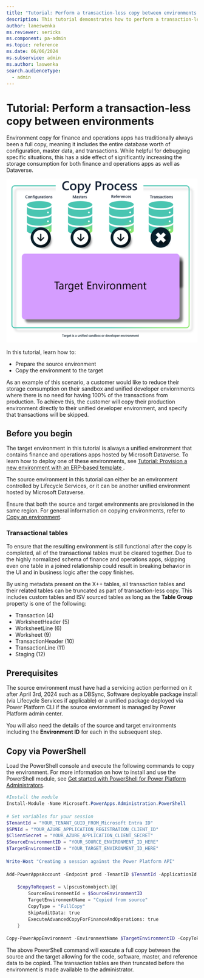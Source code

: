 ```yaml
---
title: "Tutorial: Perform a transaction-less copy between environments  | Microsoft Docs"
description: This tutorial demonstrates how to perform a transaction-less copy between unified environments.
author: laneswenka
ms.reviewer: sericks
ms.component: pa-admin
ms.topic: reference
ms.date: 06/06/2024
ms.subservice: admin
ms.author: laswenka
search.audienceType: 
  - admin
---
```


# Tutorial: Perform a transaction-less copy between environments 

Environment copy for finance and operations apps has traditionally always been a full copy, meaning it includes the entire database worth of configuration, master data, and transactions.  While helpful for debugging specific situations, this has a side effect of significantly increasing the storage consumption for both finance and operations apps as well as Dataverse.  

<img src="media/transactionless-copy-process.png" />

In this tutorial, learn how to:

- Prepare the source environment
- Copy the environment to the target

As an example of this scenario, a customer would like to reduce their storage consumption on their sandbox and unified developer enviornments where there is no need for having 100% of the transactions from production.  To achieve this, the customer will copy their production environment directly to their unified developer environment, and specify that transactions will be skipped.

## Before you begin

The target environment in this tutorial is always a unified environment that contains finance and operations apps hosted by Microsoft Dataverse. To learn how to deploy one of these environments, see [Tutorial: Provision a new environment with an ERP-based template ](./tutorial-deploy-new-environment-with-ERP-template.md).

The source environment in this tutorial can either be an environment controlled by Lifecycle Services, or it can be another unified environment hosted by Microsoft Dataverse.  

Ensure that both the source and target environments are provisioned in the same region. For general information on copying environments, refer to [Copy an environment](../copy-environment.md).

### Transactional tables
To ensure that the resulting environment is still functional after the copy is completed, all of the transactional tables must be cleared together.  Due to the highly normalized schema of finance and operations apps, skipping even one table in a joined relationship could result in breaking behavior in the UI and in business logic after the copy finishes.  

By using metadata present on the X++ tables, all transaction tables and their related tables can be truncated as part of transaction-less copy.  This includes custom tables and ISV sourced tables as long as the **Table Group** property is one of the following:
- Transaction (4)
- WorksheetHeader (5)
- WorksheetLine (6)
- Worksheet (9)
- TransactionHeader (10)
- TransactionLine (11)
- Staging (12)

## Prerequisites
The source environment must have had a servicing action performed on it after April 3rd, 2024 such as a DBSync, Software deployable package install (via Lifecycle Services if applicable) or a unified package deployed via Power Platform CLI if the source enviornment is managed by Power Platform admin center.

You will also need the details of the source and target environments including the **Environment ID** for each in the subsequent step.

## Copy via PowerShell

Load the PowerShell console and execute the following commands to copy the environment. For more information on how to install and use the PowerShell module, see [Get started with PowerShell for Power Platform Administrators](../powershell-getting-started.md).

```PowerShell
#Install the module
Install-Module -Name Microsoft.PowerApps.Administration.PowerShell

# Set variables for your session
$TenantId = "YOUR_TENANT_GUID_FROM_Microsoft Entra ID"
$SPNId = "YOUR_AZURE_APPLICATION_REGISTRATION_CLIENT_ID"
$ClientSecret = "YOUR_AZURE_APPLICATION_CLIENT_SECRET"
$SourceEnvironmentID = "YOUR_SOURCE_ENVIRONMENT_ID_HERE"
$TargetEnvironmentID = "YOUR_TARGET_ENVIRONMENT_ID_HERE"

Write-Host "Creating a session against the Power Platform API"

Add-PowerAppsAccount -Endpoint prod -TenantID $TenantId -ApplicationId $SPNId -ClientSecret $ClientSecret

    $copyToRequest = \[pscustomobject\]@{
        SourceEnvironmentId = $SourceEnvironmentID
        TargetEnvironmentName = "Copied from source"
        CopyType = "FullCopy"
        SkipAuditData: true
        ExecuteAdvancedCopyForFinanceAndOperations: true
    }

Copy-PowerAppEnvironment -EnvironmentName $TargetEnvironmentID -CopyToRequestDefinition $copyToRequest
```
The above PowerShell command will execute a full copy between the source and the target allowing for the code, software, master, and reference data to be copied.  The transaction tables are then truncated before the environment is made available to the administrator.
